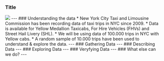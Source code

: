 ### Title
 <img src="http://www.nyc.gov/html/tlc/images/photos/full_crown_victoria.jpg">
---
### Understanding the data
* New York City Taxi and Limousine Commission has been recording data of taxi trips in NYC since 2009.  
* Data is available for Yellow Medallion Taxicabs, For Hire Vehicles (FHVs) and Street Hail Livery (SHL).
* We will be using data of 100.000 trips in NYC with Yellow cabs.
* A random sample of 10.000 trips have been used to understand & explore the data.
---
### Gathering Data
---
### Describing Data
---
### Exploring Data
--- 
### Veryfying Data
---
### What else can we do?
---
